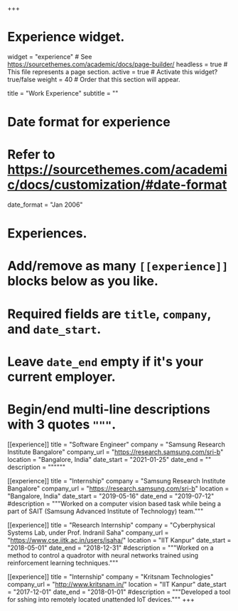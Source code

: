 +++
# Experience widget.
widget = "experience"  # See https://sourcethemes.com/academic/docs/page-builder/
headless = true  # This file represents a page section.
active = true  # Activate this widget? true/false
weight = 40  # Order that this section will appear.

title = "Work Experience"
subtitle = ""

# Date format for experience
#   Refer to https://sourcethemes.com/academic/docs/customization/#date-format
date_format = "Jan 2006"

# Experiences.
#   Add/remove as many `[[experience]]` blocks below as you like.
#   Required fields are `title`, `company`, and `date_start`.
#   Leave `date_end` empty if it's your current employer.
#   Begin/end multi-line descriptions with 3 quotes `"""`.
[[experience]]
  title = "Software Engineer"
  company = "Samsung Research Institute Bangalore"
  company_url = "https://research.samsung.com/sri-b"
  location = "Bangalore, India"
  date_start = "2021-01-25"
  date_end = ""
  description = """"""

[[experience]]
  title = "Internship"
  company = "Samsung Research Institute Bangalore"
  company_url = "https://research.samsung.com/sri-b"
  location = "Bangalore, India"
  date_start = "2019-05-16"
  date_end = "2019-07-12"
  #description = """Worked on a computer vision based task while being a part of SAIT (Samsung Advanced Institute of Technology) team."""

[[experience]]
  title = "Research Internship"
  company = "Cyberphysical Systems Lab, under Prof. Indranil Saha"
  company_url = "https://www.cse.iitk.ac.in/users/isaha/"
  location = "IIT Kanpur"
  date_start = "2018-05-01"
  date_end = "2018-12-31"
  #description = """Worked on a method to control a quadrotor with neural networks trained using reinforcement learning techniques."""

[[experience]]
  title = "Internship"
  company = "Kritsnam Technologies"
  company_url = "http://www.kritsnam.in/"
  location = "IIT Kanpur"
  date_start = "2017-12-01"
  date_end = "2018-01-01"
  #description = """Developed a tool for sshing into remotely located unattended IoT devices."""
+++

